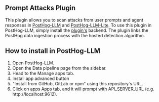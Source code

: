 ## Prompt Attacks Plugin

This plugin allows you to scan attacks from user prompts and agent responses in [PostHog-LLM](https://github.com/postlang/posthog-llm) and [PostHog-LLM-Lite](https://github.com/postlang/posthog-llm-lite). To use this plugin in PostHog-LLM, simply install the [plugin's](https://github.com/minuva/fast-prompt-attack-detect
) backend. The plugin links the PostHog data ingestion process with the hosted detection algorithm.


## How to install in PostHog-LLM

1. Open PostHog-LLM.
2. Open the Data pipeline page from the sidebar.
3. Head to the Manage apps tab.
4. Install app advanced button
5. "Install from GitHub, GitLab or npm" using this repository's URL.
6. Click on apps Apps tab, and it will prompt with API_SERVER_URL (e.g. http://localhost:9612).
